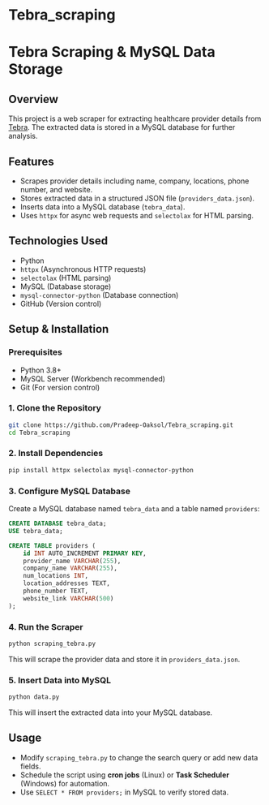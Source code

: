# Tebra_scraping
# Tebra Scraping & MySQL Data Storage

## Overview
This project is a web scraper for extracting healthcare provider details from [Tebra](https://www.tebra.com). The extracted data is stored in a MySQL database for further analysis.

## Features
- Scrapes provider details including name, company, locations, phone number, and website.
- Stores extracted data in a structured JSON file (`providers_data.json`).
- Inserts data into a MySQL database (`tebra_data`).
- Uses `httpx` for async web requests and `selectolax` for HTML parsing.

## Technologies Used
- Python
- `httpx` (Asynchronous HTTP requests)
- `selectolax` (HTML parsing)
- MySQL (Database storage)
- `mysql-connector-python` (Database connection)
- GitHub (Version control)

## Setup & Installation

### Prerequisites
- Python 3.8+
- MySQL Server (Workbench recommended)
- Git (For version control)

### 1. Clone the Repository
```sh
git clone https://github.com/Pradeep-Oaksol/Tebra_scraping.git
cd Tebra_scraping
```

### 2. Install Dependencies
```sh
pip install httpx selectolax mysql-connector-python
```

### 3. Configure MySQL Database
Create a MySQL database named `tebra_data` and a table named `providers`:
```sql
CREATE DATABASE tebra_data;
USE tebra_data;

CREATE TABLE providers (
    id INT AUTO_INCREMENT PRIMARY KEY,
    provider_name VARCHAR(255),
    company_name VARCHAR(255),
    num_locations INT,
    location_addresses TEXT,
    phone_number TEXT,
    website_link VARCHAR(500)
);
```

### 4. Run the Scraper
```sh
python scraping_tebra.py
```

This will scrape the provider data and store it in `providers_data.json`.

### 5. Insert Data into MySQL
```sh
python data.py
```

This will insert the extracted data into your MySQL database.

## Usage
- Modify `scraping_tebra.py` to change the search query or add new data fields.
- Schedule the script using **cron jobs** (Linux) or **Task Scheduler** (Windows) for automation.
- Use `SELECT * FROM providers;` in MySQL to verify stored data.


